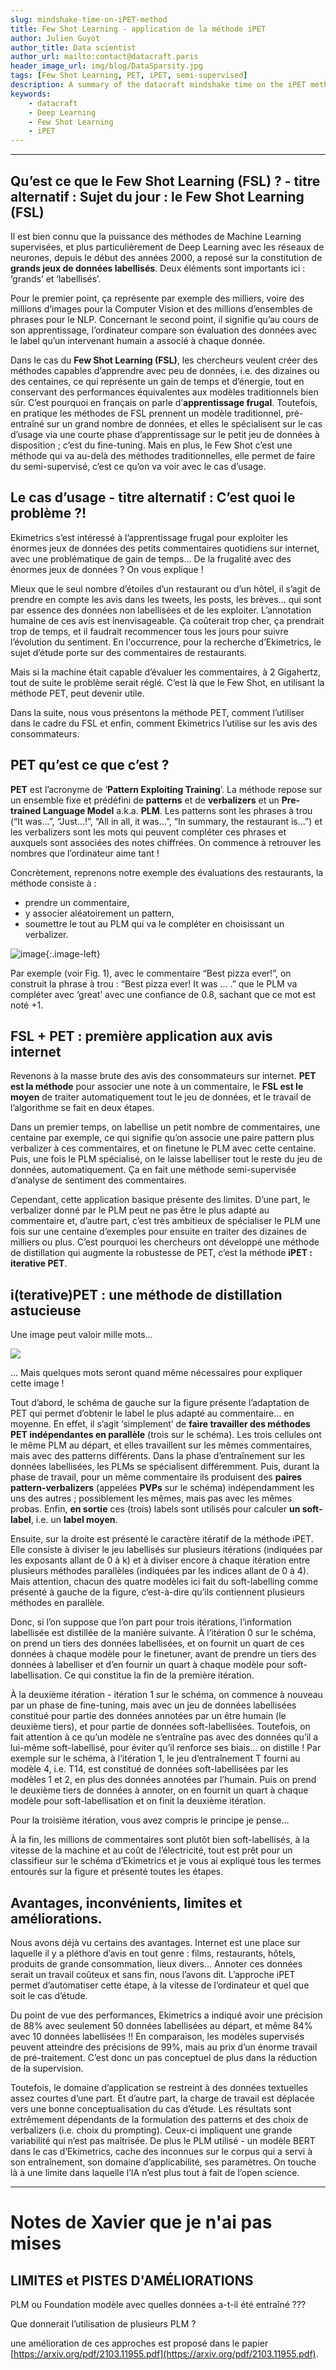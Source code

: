 ```yaml
---
slug: mindshake-time-on-iPET-method
title: Few Shot Learning - application de la méthode iPET 
author: Julien Guyot
author_title: Data scientist
author_url: mailto:contact@datacraft.paris
header_image_url: img/blog/DataSparsity.jpg
tags: [Few Shot Learning, PET, iPET, semi-supervised]
description: A summary of the datacraft mindshake time on the iPET method
keywords:
    - datacraft
    - Deep Learning
    - Few Shot Learning
    - iPET
---
```


<!--truncate-->


---

## Qu’est ce que le Few Shot Learning (FSL) ? - titre alternatif : Sujet du jour : le Few Shot Learning (FSL)

Il est bien connu que la puissance des méthodes de Machine Learning supervisées, et plus particulièrement de Deep Learning avec les réseaux de neurones, depuis le début des années 2000, a reposé sur la constitution de **grands jeux de données labellisés**. Deux éléments sont importants ici : ‘grands’ et ‘labellisés’.

Pour le premier point, ça représente par exemple des milliers, voire des millions d’images pour la Computer Vision et des millions d’ensembles de phrases pour le NLP. Concernant le second point, il signifie qu’au cours de son apprentissage, l’ordinateur compare son évaluation des données avec le label qu’un intervenant humain a associé à chaque donnée.

Dans le cas du **Few Shot Learning (FSL)**, les chercheurs veulent créer des méthodes capables d’apprendre avec peu de données, i.e. des dizaines ou des centaines, ce qui représente un gain de temps et d’énergie, tout en conservant des performances équivalentes aux modèles traditionnels bien sûr. C’est pourquoi en français on parle d’**apprentissage frugal**. Toutefois, en pratique les méthodes de FSL prennent un modèle traditionnel, pré-entraîné sur un grand nombre de données, et elles le spécialisent sur le cas d’usage via une courte phase d’apprentissage sur le petit jeu de données à disposition ; c’est du fine-tuning. Mais en plus, le Few Shot c’est une méthode qui va au-delà des méthodes traditionnelles, elle permet de faire du semi-supervisé, c’est ce qu’on va voir avec le cas d’usage.


## Le cas d’usage - titre alternatif : C’est quoi le problème ?!

Ekimetrics s’est intéressé à l’apprentissage frugal pour exploiter les énormes jeux de données des petits commentaires quotidiens sur internet, avec une problématique de gain de temps… De la frugalité avec des énormes jeux de données ? On vous explique !

Mieux que le seul nombre d’étoiles d’un restaurant ou d’un hôtel, il s’agit de prendre en compte les avis dans les tweets, les posts, les brèves… qui sont par essence des données non labellisées et de les exploiter. L’annotation humaine de ces avis est inenvisageable. Ça coûterait trop cher, ça prendrait trop de temps, et il faudrait recommencer tous les jours pour suivre l’évolution du sentiment. En l'occurrence, pour la recherche d’Ekimetrics, le sujet d’étude porte sur des commentaires de restaurants.

Mais si la machine était capable d’évaluer les commentaires, à 2 Gigahertz, tout de suite le problème serait réglé. C’est là que le Few Shot, en utilisant la méthode PET, peut devenir utile.

Dans la suite, nous vous présentons la méthode PET, comment l’utiliser dans le cadre du FSL et enfin, comment Ekimetrics l’utilise sur les avis des consommateurs.


## PET qu’est ce que c’est ?

**PET** est l’acronyme de ‘**Pattern Exploiting Training**’. La méthode repose sur un ensemble fixe et prédéfini de **patterns** et de **verbalizers** et un **Pre-trained Language Model** a.k.a. **PLM**. Les patterns sont les phrases à trou (“It was…”, “Just…!”, “All in all, it was…”, “In summary, the restaurant is…”) et les verbalizers sont les mots qui peuvent compléter ces phrases et auxquels sont associées des notes chiffrées. On commence à retrouver les nombres que l’ordinateur aime tant !

Concrètement, reprenons notre exemple des évaluations des restaurants, la méthode consiste à :
 - prendre un commentaire,
 - y associer aléatoirement un pattern,
 - soumettre le tout au PLM qui va le compléter en choisissant un verbalizer.

<!-- ![image](./img/2022-02-04-MindshakeTime/PET.png "Schema of a basic PET"){ width=50 height=50 } -->

![image](./img/2022-02-04-MindshakeTime/PET.png "Schema of a basic PET"){:.image-left}

<!-- style="float: left"; marginRight: 10em; height="25%" width="25%"} -->

<!-- <img src="./img/2022-02-04-MindshakeTime/PET.png" alt="A cute kitten"
    title="A cute kitten" width="100" height="100" /> -->

<!-- [<img src="./img/2022-02-04-MindshakeTime/PET.png" width="50"/>](./img/2022-02-04-MindshakeTime/PET.png) -->


Par exemple (voir Fig. 1), avec le commentaire “Best pizza ever!”, on construit la phrase à trou : “Best pizza ever! It was … .” que le PLM va compléter avec ‘great’ avec une confiance de 0.8, sachant que ce mot est noté +1.


## FSL + PET : première application aux avis internet

Revenons à la masse brute des avis des consommateurs sur internet. **PET est la méthode** pour associer une note à un commentaire, le **FSL est le moyen** de traiter automatiquement tout le jeu de données, et le travail de l’algorithme se fait en deux étapes.

Dans un premier temps, on labellise un petit nombre de commentaires, une centaine par exemple, ce qui signifie qu’on associe une paire pattern plus verbalizer à ces commentaires, et on finetune le PLM avec cette centaine. Puis, une fois le PLM spécialisé, on le laisse labelliser tout le reste du jeu de données, automatiquement. Ça en fait une méthode semi-supervisée d’analyse de sentiment des commentaires.

Cependant, cette application basique présente des limites. D’une part, le verbalizer donné par le PLM peut ne pas être le plus adapté au commentaire et, d’autre part, c’est très ambitieux de spécialiser le PLM une fois sur une centaine d’exemples pour ensuite en traiter des dizaines de milliers ou plus. C’est pourquoi les chercheurs ont développé une méthode de distillation qui augmente la robustesse de PET, c’est la méthode **iPET : iterative PET**.


## i(terative)PET : une méthode de distillation astucieuse

Une image peut valoir mille mots…

![](./img/2022-02-04-MindshakeTime/iPET.png)

… Mais quelques mots seront quand même nécessaires pour expliquer cette image !

Tout d’abord, le schéma de gauche sur la figure présente l’adaptation de PET qui permet d’obtenir le label le plus adapté au commentaire… en moyenne. En effet, il s’agit ‘simplement’ de **faire travailler des méthodes PET indépendantes en parallèle** (trois sur le schéma). Les trois cellules ont le même PLM au départ, et elles travaillent sur les mêmes commentaires, mais avec des patterns différents. Dans la phase d’entraînement sur les données labellisées, les PLMs se spécialisent différemment. Puis, durant la phase de travail, pour un même commentaire ils produisent des **paires pattern-verbalizers** (appelées **PVPs** sur le schéma) indépendamment les uns des autres ; possiblement les mêmes, mais pas avec les mêmes probas. Enfin, **en sortie** ces (trois) labels sont utilisés pour calculer **un soft-label**, i.e. un **label moyen**.

Ensuite, sur la droite est présenté le caractère itératif de la méthode iPET. Elle consiste à diviser le jeu labellisés sur plusieurs itérations (indiquées par les exposants allant de 0 à k) et à diviser encore à chaque itération entre plusieurs méthodes parallèles (indiquées par les indices allant de 0 à 4). Mais attention, chacun des quatre modèles ici fait du soft-labelling comme présenté à gauche de la figure, c’est-à-dire qu’ils contiennent plusieurs méthodes en parallèle.

Donc, si l’on suppose que l’on part pour trois itérations, l’information labellisée est distillée de la manière suivante. À l’itération 0 sur le schéma, on prend un tiers des données labellisées, et on fournit un quart de ces données à chaque modèle pour le finetuner, avant de prendre un tiers des données à labelliser et d’en fournir un quart à chaque modèle pour soft-labellisation. Ce qui constitue la fin de la première itération.

À la deuxième itération - itération 1 sur le schéma, on commence à nouveau par un phase de fine-tuning, mais avec un jeu de données labellisées constitué pour partie des données annotées par un être humain (le deuxième tiers), et pour partie de données soft-labellisées. Toutefois, on fait attention à ce qu’un modèle ne s’entraîne pas avec des données qu’il a lui-même soft-labellisé, pour éviter qu’il renforce ses biais… on distille ! Par exemple sur le schéma, à l’itération 1, le jeu d’entraînement T fourni au modèle 4, i.e. T14, est constitué de données soft-labellisées par les modèles 1 et 2, en plus des données annotées par l’humain. Puis on prend le deuxième tiers de données à annoter, on en fournit un quart à chaque modèle pour soft-labellisation et on finit la deuxième itération.

Pour la troisième itération, vous avez compris le principe je pense…   

À la fin, les millions de commentaires sont plutôt bien soft-labellisés, à la vitesse de la machine et au coût de l’électricité, tout est prêt pour un classifieur sur le schéma d’Ekimetrics et je vous ai expliqué tous les termes entourés sur la figure et présenté toutes les étapes. 


## Avantages, inconvénients, limites et améliorations.

Nous avons déjà vu certains des avantages. Internet est une place sur laquelle il y a pléthore d’avis en tout genre : films, restaurants, hôtels, produits de grande consommation, lieux divers… Annoter ces données serait un travail coûteux et sans fin, nous l’avons dit. L’approche iPET permet d’automatiser cette étape, à la vitesse de l’ordinateur et quel que soit le cas d’étude.

Du point de vue des performances, Ekimetrics a indiqué avoir une précision de 88% avec seulement 50 données labellisées au départ, et même 84% avec 10 données labellisées !! En comparaison, les modèles supervisés peuvent atteindre des précisions de 99%, mais au prix d’un énorme travail de pré-traitement. C’est donc un pas conceptuel de plus dans la réduction de la supervision.

Toutefois, le domaine d’application se restreint à des données textuelles assez courtes d’une part. Et d’autre part, la charge de travail est déplacée vers une bonne conceptualisation du cas d’étude. Les résultats sont extrêmement dépendants de la formulation des patterns et des choix de verbalizers (i.e. choix du prompting). Ceux-ci impliquent une grande variabilité qui n’est pas maîtrisée. De plus le PLM utilisé - un modèle BERT dans le cas d’Ekimetrics, cache des inconnues sur le corpus qui a servi à son entraînement, son domaine d’applicabilité, ses paramètres. On touche là à une limite dans laquelle l’IA n’est plus tout à fait de l’open science.


---

# Notes de Xavier que je n'ai pas mises

## LIMITES et PISTES D'AMÉLIORATIONS

PLM ou Foundation modèle avec quelles données a-t-il été entraîné ???

Que donnerait l’utilisation de plusieurs PLM ?

une amélioration de ces approches est proposé dans le papier [https://arxiv.org/pdf/2103.11955.pdf](https://arxiv.org/pdf/2103.11955.pdf). 
